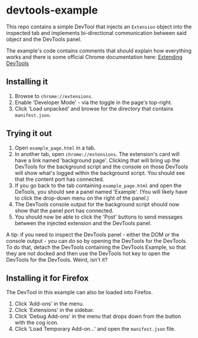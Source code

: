# devtools-example

This repo contains a simple DevTool that injects an `Extension` object into the inspected tab and implements bi-directional communication between said object and the DevTools panel.

The example's code contains comments that should explain how everything works and there is some official Chrome documentation here: [Extending DevTools](https://developer.chrome.com/extensions/devtools)

## Installing it

1. Browse to `chrome://extensions`.
2. Enable 'Developer Mode' - via the toggle in the page's top-right.
3. Click 'Load unpacked' and browse for the directory that contains `manifest.json`.

## Trying it out

1. Open `example_page.html` in a tab.
2. In another tab, open `chrome://extensions`. The extension's card will have a link named 'background page'. Clicking that will bring up the DevTools for the background script and the console on those DevTools will show what's logged within the background script. You should see that the content port has connected.
3. If you go back to the tab containing `example_page.html` and open the DeTools, you should see a panel named 'Example'. (You will likely have to click the drop-down menu on the right of the panel.)
4. The DevTools console output for the background script should now show that the panel port has connected.
5. You should now be able to click the 'Post' buttons to send messages between the injected extension and the DevTools panel.

A tip: if you need to inspect the DevTools panel - either the DOM or the console output - you can do so by opening the DevTools for the DevTools. To do that, detach the DevTools containing the DevTools Example, so that they are not docked and then use the DevTools hot key to open the DevTools for the DevTools. Weird, isn't it? 

## Installing it for Firefox

The DevTool in this example can also be loaded into Firefox.

1. Click 'Add-ons' in the menu.
2. Click 'Extensions' in the sidebar.
3. Click 'Debug Add-ons' in the menu that drops down from the button with the cog icon.
4. Click 'Load Temporary Add-on...' and open the `manifest.json` file.